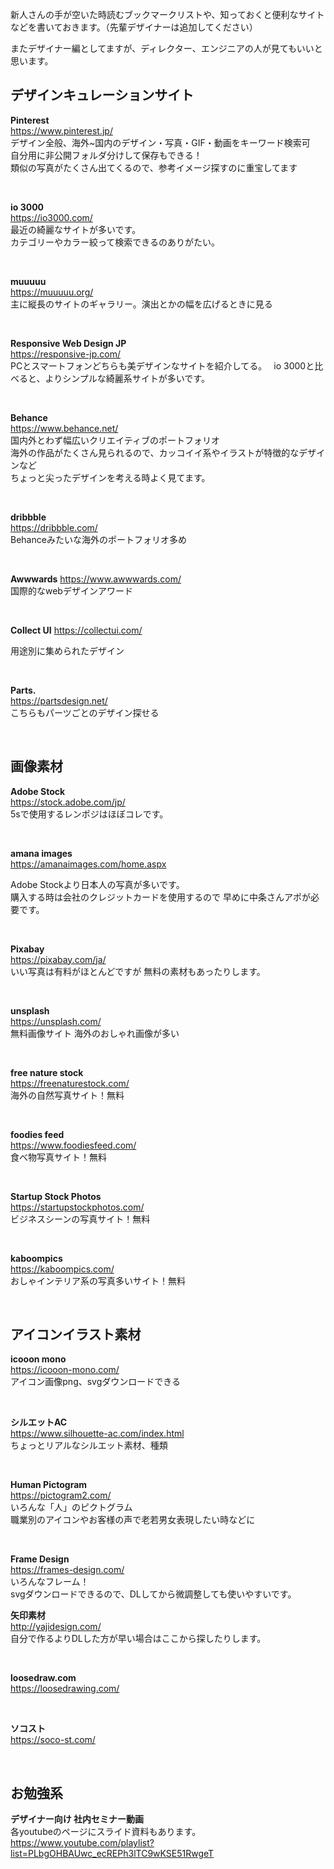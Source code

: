 新人さんの手が空いた時読むブックマークリストや、知っておくと便利なサイトなどを書いておきます。（先輩デザイナーは追加してください）

またデザイナー編としてますが、ディレクター、エンジニアの人が見てもいいと思います。

## デザインキュレーションサイト
**Pinterest**  
https://www.pinterest.jp/  
デザイン全般、海外~国内のデザイン・写真・GIF・動画をキーワード検索可  
自分用に非公開フォルダ分けして保存もできる！  
類似の写真がたくさん出てくるので、参考イメージ探すのに重宝してます  

<br>

**io 3000**  
https://io3000.com/  
最近の綺麗なサイトが多いです。  
カテゴリーやカラー絞って検索できるのありがたい。  

<br>

**muuuuu**  
https://muuuuu.org/  
主に縦長のサイトのギャラリー。演出とかの幅を広げるときに見る  

<br>

**Responsive Web Design JP**  
https://responsive-jp.com/  
PCとスマートフォンどちらも美デザインなサイトを紹介してる。　
io 3000と比べると、よりシンプルな綺麗系サイトが多いです。

<br>

**Behance**  
https://www.behance.net/  
国内外とわず幅広いクリエイティブのポートフォリオ  
海外の作品がたくさん見られるので、カッコイイ系やイラストが特徴的なデザインなど  
ちょっと尖ったデザインを考える時よく見てます。  

<br>

**dribbble**  
https://dribbble.com/  
Behanceみたいな海外のポートフォリオ多め  

<br>

**Awwwards**
https://www.awwwards.com/  
国際的なwebデザインアワード

<br>

**Collect UI**
https://collectui.com/  

用途別に集められたデザイン

<br>

**Parts.**  
https://partsdesign.net/  
こちらもパーツごとのデザイン探せる  

<br>

## 画像素材  

**Adobe Stock**  
https://stock.adobe.com/jp/  
5sで使用するレンポジはほぼコレです。

<br>

**amana images**  
https://amanaimages.com/home.aspx  

Adobe Stockより日本人の写真が多いです。  
購入する時は会社のクレジットカードを使用するので
早めに中条さんアポが必要です。

<br>

**Pixabay**  
https://pixabay.com/ja/  
いい写真は有料がほとんどですが
無料の素材もあったりします。

<br>

**unsplash**  
https://unsplash.com/  
無料画像サイト
海外のおしゃれ画像が多い

<br>

**free nature stock**  
https://freenaturestock.com/  
海外の自然写真サイト！無料

<br>

**foodies feed**  
https://www.foodiesfeed.com/  
食べ物写真サイト！無料

<br>

**Startup Stock Photos**  
https://startupstockphotos.com/  
ビジネスシーンの写真サイト！無料

<br> 

**kaboompics**   
https://kaboompics.com/    
おしゃインテリア系の写真多いサイト！無料

<br>

## アイコンイラスト素材    
**icooon mono**  
https://icooon-mono.com/     
アイコン画像png、svgダウンロードできる  

<br>

**シルエットAC**  
https://www.silhouette-ac.com/index.html   
ちょっとリアルなシルエット素材、種類

<br>

**Human Pictogram**  
https://pictogram2.com/    
いろんな「人」のピクトグラム  
職業別のアイコンやお客様の声で老若男女表現したい時などに

<br>

**Frame Design**  
https://frames-design.com/    
いろんなフレーム！  
svgダウンロードできるので、DLしてから微調整しても使いやすいです。
<br>

**矢印素材**  
http://yajidesign.com/    
自分で作るよりDLした方が早い場合はここから探したりします。

<br>

**loosedraw.com**  
https://loosedrawing.com/  


<br>

**ソコスト**  
https://soco-st.com/  

<br>

## お勉強系
**デザイナー向け 社内セミナー動画**    
各youtubeのページにスライド資料もあります。   
https://www.youtube.com/playlist?list=PLbgOHBAUwc_ecREPh3lTC9wKSE51RwgeT
